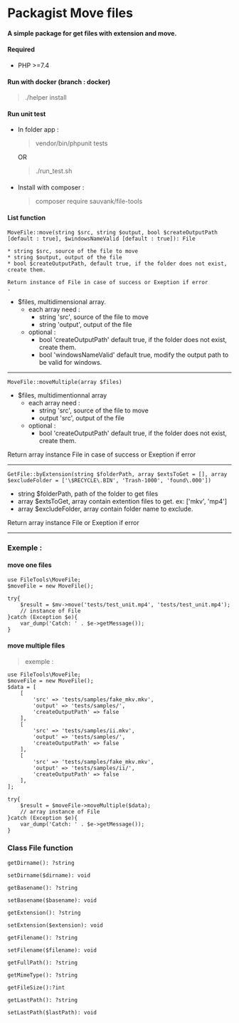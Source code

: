 # Packagist Move files
####  A simple package for get files with extension and move.

#### Required 

* PHP >=7.4

#### Run with docker (branch : docker)

> ./helper install

#### Run unit test

* In folder app :
    > vendor/bin/phpunit tests
                   
    OR
    
   > ./run_test.sh


####

* Install with composer :
 
  > composer require sauvank/file-tools

#### List function

````
MoveFile::move(string $src, string $output, bool $createOutputPath [default : true], $windowsNameValid [default : true]): File

* string $src, source of the file to move
* string $output, output of the file
* bool $createOutputPath, default true, if the folder does not exist, create them.

Return instance of File in case of success or Exeption if error
.
````
* $files, multidimensional array.
    * each array need :
        * string 'src', source of the file to move
        * string 'output', output of the file
    * optional :
        * bool 'createOutputPath' default true, if the folder does not exist, create them.
        * bool 'windowsNameValid' default true, modify the output path to be valid for windows.


____________

````
MoveFile::moveMultiple(array $files)

````
* $files, multidimentionnal array
    * each array need :
        * string 'src', source of the file to move
        * output 'src', output of the file
    * optional :
        * bool 'createOutputPath' default true, if the folder does not exist, create them.

Return array instance File in case of success or Exeption if error
____________


````
GetFile::byExtension(string $folderPath, array $extsToGet = [], array $excludeFolder = ['\$RECYCLE\.BIN', 'Trash-1000', 'found\.000'])

````
* string $folderPath, path of the folder to get files
* array $extsToGet, array contain extention files to get. ex: ['mkv', 'mp4']
* array $excludeFolder, array contain folder name to exclude.

Return array instance File or Exeption if error
____________



### Exemple : 
 
#### move one files 
 ````
 use FileTools\MoveFile;
 $moveFile = new MoveFile();
 
 try{
     $result = $mv->move('tests/test_unit.mp4', 'tests/test_unit.mp4');
     // instance of File
 }catch (Exception $e){
     var_dump('Catch: ' . $e->getMessage());
 }
 ````
 
#### move multiple files 

> exemple : 

````
use FileTools\MoveFile;
$moveFile = new MoveFile();
$data = [
    [
        'src' => 'tests/samples/fake_mkv.mkv',
        'output' => 'tests/samples/',
        'createOutputPath' => false
    ],
    [
        'src' => 'tests/samples/ii.mkv',
        'output' => 'tests/samples/',
        'createOutputPath' => false
    ],
    [
        'src' => 'tests/samples/fake_mkv.mkv',
        'output' => 'tests/samples/ii/',
        'createOutputPath' => false
    ],
];

try{
    $result = $moveFile->moveMultiple($data);
    // array instance of File
}catch (Exception $e){
    var_dump('Catch: ' . $e->getMessage());
}

````


### Class File function 

````
getDirname(): ?string
````

````
setDirname($dirname): void
````

````
getBasename(): ?string
````

````
setBasename($basename): void
````
````
getExtension(): ?string
````
````
setExtension($extension): void
````
````
getFilename(): ?string
````
````
setFilename($filename): void
````
````
getFullPath(): ?string
````
````
getMimeType(): ?string
````

````
getFileSize():?int
````
````
getLastPath(): ?string
````
````
setLastPath($lastPath): void
````

